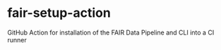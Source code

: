# fair-setup-action
GitHub Action for installation of the FAIR Data Pipeline and CLI into a CI runner
